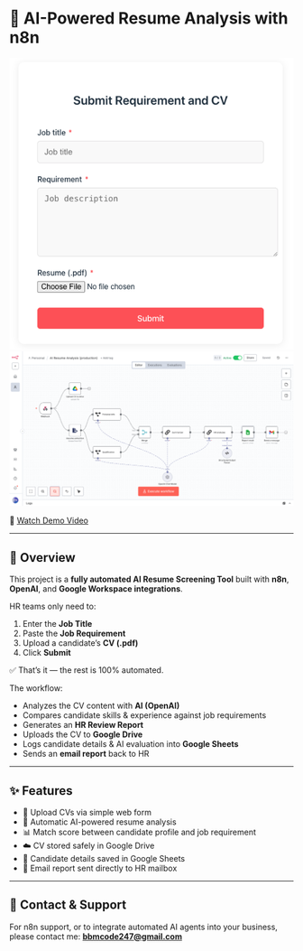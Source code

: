 # 🚀 AI-Powered Resume Analysis with n8n

![Demo Screenshot](public/form_demo.png)
![workflow](public/workflow.png)


🎥 [Watch Demo Video](https://www.youtube.com/watch?v=WzWILQSvy1I)

---

## 📌 Overview

This project is a **fully automated AI Resume Screening Tool** built with **n8n**, **OpenAI**, and **Google Workspace integrations**.  

HR teams only need to:
1. Enter the **Job Title**
2. Paste the **Job Requirement**
3. Upload a candidate’s **CV (.pdf)**
4. Click **Submit**

✅ That’s it — the rest is 100% automated.  

The workflow:
- Analyzes the CV content with **AI (OpenAI)**
- Compares candidate skills & experience against job requirements
- Generates an **HR Review Report**
- Uploads the CV to **Google Drive**
- Logs candidate details & AI evaluation into **Google Sheets**
- Sends an **email report** back to HR

---

## ✨ Features

- 📂 Upload CVs via simple web form  
- 🤖 Automatic AI-powered resume analysis  
- 📊 Match score between candidate profile and job requirement  
- ☁️ CV stored safely in Google Drive  
- 📑 Candidate details saved in Google Sheets  
- 📧 Email report sent directly to HR mailbox  

---

## 📩 Contact & Support

For n8n support, or to integrate automated AI agents into your business, please contact me: **bbmcode247@gmail.com**


